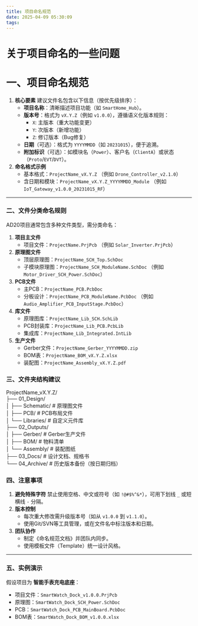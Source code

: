 ```yaml
---
title: 项目命名规范
date: 2025-04-09 05:30:09
tags:
---
```


# 关于项目命名的一些问题

# **一、项目命名规范**

1. **核心要素**
    建议文件名包含以下信息（按优先级排序）：
    - **项目名称**：清晰描述项目功能（如 `SmartHome_Hub`）。
    - **版本号**：格式为 `vX.Y.Z`（例如 `v1.0.0`），遵循语义化版本规则：
        - `X`: 主版本（重大功能变更）
        - `Y`: 次版本（新增功能）
        - `Z`: 修订版本（Bug修复）
    - **日期**（可选）：格式为 `YYYYMMDD`（如 `20231015`），便于追溯。
    - **附加标识**（可选）：如模块名（`Power`）、客户名（`ClientA`）或状态（`Proto`/`EVT`/`DVT`）。
2. **命名格式示例**
    - 基本格式：`ProjectName_vX.Y.Z`
        （例如 `Drone_Controller_v2.1.0`）
    - 含日期和模块：`ProjectName_vX.Y.Z_YYYYMMDD_Module`
        （例如 `IoT_Gateway_v1.0.0_20231015_RF`）

------

### **二、文件分类命名规则**

AD20项目通常包含多种文件类型，需分类命名：

1. **项目主文件**
    - 项目文件：`ProjectName.PrjPcb`
        （例如 `Solar_Inverter.PrjPcb`）
2. **原理图文件**
    - 顶层原理图：`ProjectName_SCH_Top.SchDoc`
    - 子模块原理图：`ProjectName_SCH_ModuleName.SchDoc`
        （例如 `Motor_Driver_SCH_Power.SchDoc`）
3. **PCB文件**
    - 主PCB：`ProjectName_PCB.PcbDoc`
    - 分板设计：`ProjectName_PCB_ModuleName.PcbDoc`
        （例如 `Audio_Amplifier_PCB_InputStage.PcbDoc`）
4. **库文件**
    - 原理图库：`ProjectName_Lib_SCH.SchLib`
    - PCB封装库：`ProjectName_Lib_PCB.PcbLib`
    - 集成库：`ProjectName_Lib_Integrated.IntLib`
5. **生产文件**
    - Gerber文件：`ProjectName_Gerber_YYYYMMDD.zip`
    - BOM表：`ProjectName_BOM_vX.Y.Z.xlsx`
    - 装配图：`ProjectName_Assembly_vX.Y.Z.pdf`

### **三、文件夹结构建议**

ProjectName_vX.Y.Z/  
├── 01_Design/  
│   ├── Schematic/          # 原理图文件  
│   ├── PCB/                # PCB布局文件  
│   └── Libraries/          # 自定义元件库  
├── 02_Outputs/  
│   ├── Gerber/             # Gerber生产文件  
│   ├── BOM/                # 物料清单  
│   └── Assembly/           # 装配图纸  
├── 03_Docs/                # 设计文档、规格书  
└── 04_Archive/             # 历史版本备份（按日期归档）

### **四、注意事项**

1. **避免特殊字符**
    禁止使用空格、中文或符号（如 `!@#$%^&*`），可用下划线 `_` 或短横线 `-` 分隔。
2. **版本控制**
    - 每次重大修改需升级版本号（如从 `v1.0.0` 到 `v1.1.0`）。
    - 使用Git/SVN等工具管理，或在文件名中标注版本和日期。
3. **团队协作**
    - 制定《命名规范文档》并团队内同步。
    - 使用模板文件（Template）统一设计风格。

------

### **五、实例演示**

假设项目为 **智能手表充电底座**：

- 项目文件：`SmartWatch_Dock_v1.0.0.PrjPcb`
- 原理图：`SmartWatch_Dock_SCH_Power.SchDoc`
- PCB：`SmartWatch_Dock_PCB_MainBoard.PcbDoc`
- BOM表：`SmartWatch_Dock_BOM_v1.0.0.xlsx`

